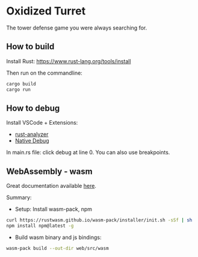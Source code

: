 # Oxidized Turret

The tower defense game you were always searching for.

## How to build

Install Rust: https://www.rust-lang.org/tools/install

Then run on the commandline:
```bash
cargo build
cargo run
```

## How to debug

Install VSCode + Extensions:
- [rust-analyzer](https://marketplace.visualstudio.com/items?itemName=rust-lang.rust-analyzer)
- [Native Debug](https://marketplace.visualstudio.com/items?itemName=webfreak.debug)

In main.rs file: click debug at line 0. You can also use breakpoints.

## WebAssembly - wasm

Great documentation available [here](https://rustwasm.github.io/docs/book/game-of-life/introduction.html).

Summary:
- Setup: Install wasm-pack, npm
```bash
curl https://rustwasm.github.io/wasm-pack/installer/init.sh -sSf | sh
npm install npm@latest -g
```
- Build wasm binary and js bindings:
```bash
wasm-pack build --out-dir web/src/wasm
```
